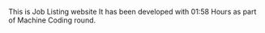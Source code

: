 This is Job Listing website It has been developed with 01:58 Hours as part of Machine Coding round.

